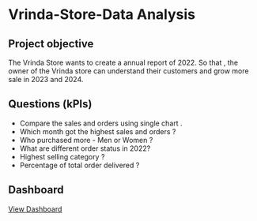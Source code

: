 # Vrinda-Store-Data Analysis 
## Project objective
The Vrinda Store wants to create a annual report of 2022. So that , the owner of the Vrinda store can understand their customers and grow more sale in 2023 and 2024.
## Questions (kPIs)

* Compare the sales and orders using single chart . 
* Which month got the highest sales and orders ?
* Who purchased more - Men or Women ?
* What are different order status in 2022?
* Highest selling category ?
* Percentage of total order delivered ?

## Dashboard
<a href="https://github.com/27082004muskan/Vrinda-Store-Excel-Dashboard-/blob/main/Vrinda-Screenshot.png">View Dashboard</a>
